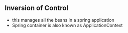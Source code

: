 ## Inversion of Control
- this manages all the beans in a spring application
-  Spring container is also known as ApplicationContext